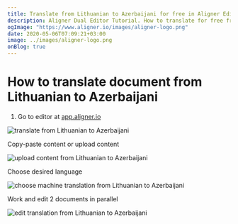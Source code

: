 ```yaml
---
title: Translate from Lithuanian to Azerbaijani for free in Aligner Editor
description: Aligner Dual Editor Tutorial. How to translate for free from Lithuanian to Azerbaijani. Aligner is multilingual document management platform. 
ogImage: "https://www.aligner.io/images/aligner-logo.png"
date: 2020-05-06T07:09:21+03:00
image: ../images/aligner-logo.png
onBlog: true
---
```


# How to translate document from Lithuanian to Azerbaijani

1. Go to editor at [app.aligner.io](https://app.aligner.io "Aligner App web page")

![translate from Lithuanian to Azerbaijani](../aligner-blank-editor.png "translate from Lithuanian to Azerbaijani")

Copy-paste content or upload content

![upload content from Lithuanian to Azerbaijani](../aligner-uploaded-document.png "upload content from Lithuanian to Azerbaijani")

Choose desired language

![choose machine translation from Lithuanian to Azerbaijani](../aligner-language-dropdown.png "choose machine translation from Lithuanian to Azerbaijani")

Work and edit 2 documents in parallel

![edit translation from Lithuanian to Azerbaijani](../aligner-double-sitded-editor.png "edit translation from Lithuanian to Azerbaijani")

